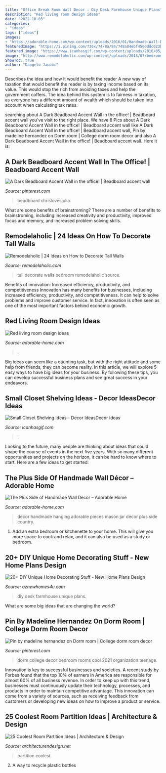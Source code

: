 ```yaml
---
title: "Office Break Room Wall Decor : Diy Desk Farmhouse Unique Plans"
description: "Red living room design ideas"
date: "2022-10-03"
categories:
- "ideas"
tags: ["ideas"]
images:
- "https://adorable-home.com/wp-content/uploads/2016/01/Handmade-Wall-Decor-8.jpg"
featuredImage: "https://i.pinimg.com/736x/74/8a/84/748a84ebf4500ddc023bd61c47bd8f07.jpg"
featured_image: "https://www.icanhasgif.com/wp-content/uploads/2016/05/Small-Closet-Shelving-Ideas.jpg"
image: "http://www.remodelaholic.com/wp-content/uploads/2015/07/bedroom-.jpg"
ShowToc: true
author: "Dangelo Jacobi"
---
```



Describes the idea and how it would benefit the reader
A new way of taxation that would benefit the reader is by taxing income based on its value. This would stop the rich from avoiding taxes and help the government coffers. The idea behind this system is to fairness in taxation, as everyone has a different amount of wealth which should be taken into account when calculating tax rates.

	

		
searching about A Dark Beadboard Accent Wall in the office! | Beadboard accent wall you've visit to the right place. We have 8 Pics about A Dark Beadboard Accent Wall in the office! | Beadboard accent wall like A Dark Beadboard Accent Wall in the office! | Beadboard accent wall, Pin by madeline hernandez on Dorm room | College dorm room decor and also A Dark Beadboard Accent Wall in the office! | Beadboard accent wall. Here it is:
		
    
## A Dark Beadboard Accent Wall In The Office! | Beadboard Accent Wall

<img loading=lazy src="https://i.pinimg.com/736x/74/8a/84/748a84ebf4500ddc023bd61c47bd8f07.jpg" onerror="this.onerror=null;this.src='https://tse2.mm.bing.net/th?id=OIP.VAxdG4nRK-VG8C31ZDmECAHaLH&amp;pid=15.1';" alt="A Dark Beadboard Accent Wall in the office! | Beadboard accent wall">

_Source: pinterest.com_

>beadboard chrislovesjulia. 

	

What are some benefits of brainstroming?
There are a number of benefits to brainstroming, including increased creativity and productivity, improved focus and memory, and increased problem solving skills.

    
## Remodelaholic | 24 Ideas On How To Decorate Tall Walls

<img loading=lazy src="http://www.remodelaholic.com/wp-content/uploads/2015/07/bedroom-.jpg" onerror="this.onerror=null;this.src='https://tse3.mm.bing.net/th?id=OIP.sWLcbSuv-agwCUjHoDSxPQHaKZ&amp;pid=15.1';" alt="Remodelaholic | 24 Ideas on How to Decorate Tall Walls">

_Source: remodelaholic.com_

>tall decorate walls bedroom remodelaholic source. 

	

Benefits of innovation: Increased efficiency, productivity, and competitiveness
Innovation has many benefits for businesses, including increased efficiency, productivity, and competitiveness. It can help to solve problems and improve customer service. In fact, innovation is often seen as one of the most important factors behind economic growth.

    
## Red Living Room Design Ideas

<img loading=lazy src="https://adorable-home.com/wp-content/gallery/red-living-room-design-ideas/red-living-room-design-ideas-4.jpg" onerror="this.onerror=null;this.src='https://tse4.mm.bing.net/th?id=OIP.qEtSGrbQtZdX_manp6MywgHaFj&amp;pid=15.1';" alt="Red living room design ideas">

_Source: adorable-home.com_

>. 

	

Big ideas can seem like a daunting task, but with the right attitude and some help from friends, they can become reality. In this article, we will explore 5 easy ways to have big ideas for your business. By following these tips, you can develop successful business plans and see great success in your endeavors.

    
## Small Closet Shelving Ideas - Decor IdeasDecor Ideas

<img loading=lazy src="https://www.icanhasgif.com/wp-content/uploads/2016/05/Small-Closet-Shelving-Ideas.jpg" onerror="this.onerror=null;this.src='https://tse1.mm.bing.net/th?id=OIP.ssqf6V2Ky-8n8i5wUo_ccAHaLI&amp;pid=15.1';" alt="Small Closet Shelving Ideas - Decor IdeasDecor Ideas">

_Source: icanhasgif.com_

>. 

	

Looking to the future, many people are thinking about ideas that could shape the course of events in the next five years. With so many different opportunities and projects on the horizon, it can be hard to know where to start. Here are a few ideas to get started: 

    
## The Plus Side Of Handmade Wall Décor – Adorable Home

<img loading=lazy src="https://adorable-home.com/wp-content/uploads/2016/01/Handmade-Wall-Decor-8.jpg" onerror="this.onerror=null;this.src='https://tse2.mm.bing.net/th?id=OIP.gHJTXGDS1SHAWt0stWkMBwHaE6&amp;pid=15.1';" alt="The Plus Side of Handmade Wall Décor – Adorable Home">

_Source: adorable-home.com_

>decor handmade hanging adorable pieces mason jar décor plus side country. 

	

1. Add an extra bedroom or kitchenette to your home. This will give you more space to cook and relax, and it can also be used as a study or bedroom. 

    
## 20+ DIY Unique Home Decorating Stuff - New Home Plans Design

<img loading=lazy src="http://www.aznewhomes4u.com/wp-content/uploads/2017/04/DIY-Farmhouse-Desk-Design-Ideas.jpg" onerror="this.onerror=null;this.src='https://tse3.mm.bing.net/th?id=OIP.ad9lffAxgFNQucxmDCgs4gHaJ3&amp;pid=15.1';" alt="20+ DIY Unique Home Decorating Stuff - New Home Plans Design">

_Source: aznewhomes4u.com_

>diy desk farmhouse unique plans. 

	

What are some big ideas that are changing the world?

    
## Pin By Madeline Hernandez On Dorm Room | College Dorm Room Decor

<img loading=lazy src="https://i.pinimg.com/736x/df/be/fa/dfbefa2eb2f5ad4648a122de20fac6ae.jpg" onerror="this.onerror=null;this.src='https://tse2.mm.bing.net/th?id=OIP.bZj_brF_SnNpC331Y8HyPwHaJ3&amp;pid=15.1';" alt="Pin by madeline hernandez on Dorm room | College dorm room decor">

_Source: pinterest.com_

>dorm college decor bedroom rooms cool 2021 organization teenage. 

	

Innovation is key to successful businesses and societies. A recent study by Forbes found that the top 10% of earners in America are responsible for almost 60% of all business revenue. In order to keep up with this trend, businesses must continuously update their technology, processes, and products in order to maintain competitive advantage. This innovation can come from a variety of sources, such as receiving feedback from customers or developing new ideas on how to improve a product or service.

    
## 25 Coolest Room Partition Ideas | Architecture &amp; Design

<img loading=lazy src="https://cdn.architecturendesign.net/wp-content/uploads/2014/08/951.jpg" onerror="this.onerror=null;this.src='https://tse1.mm.bing.net/th?id=OIP.l6uPWvwx0ulWGilhQm37mgHaLK&amp;pid=15.1';" alt="25 Coolest Room Partition Ideas | Architecture &amp; Design">

_Source: architecturendesign.net_

>partition coolest. 

	

2. A way to recycle plastic bottles 

